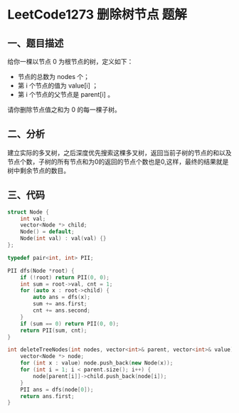 # LeetCode1273 删除树节点 题解

## 一、题目描述

给你一棵以节点 0 为根节点的树，定义如下：

+ 节点的总数为 nodes 个；
+ 第 i 个节点的值为 value[i] ；
+ 第 i 个节点的父节点是 parent[i] 。

请你删除节点值之和为 0 的每一棵子树。



## 二、分析

建立实际的多叉树，之后深度优先搜索这棵多叉树，返回当前子树的节点的和以及节点个数，子树的所有节点和为0的返回的节点个数也是0,这样，最终的结果就是树中剩余节点的数目。



## 三、代码

```c++
struct Node {
    int val;
    vector<Node *> child;
    Node() = default;
    Node(int val) : val(val) {}
};

typedef pair<int, int> PII;

PII dfs(Node *root) {
    if (!root) return PII(0, 0);
    int sum = root->val, cnt = 1;
    for (auto x : root->child) {
        auto ans = dfs(x);
        sum += ans.first;
        cnt += ans.second;
    }
    if (sum == 0) return PII(0, 0);
    return PII(sum, cnt);
}

int deleteTreeNodes(int nodes, vector<int>& parent, vector<int>& value) {
    vector<Node *> node;
    for (int x : value) node.push_back(new Node(x));
    for (int i = 1; i < parent.size(); i++) {
        node[parent[i]]->child.push_back(node[i]);
    }
    PII ans = dfs(node[0]);
    return ans.first;
}
```


